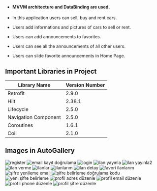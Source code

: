 - #### MVVM architecture and DataBinding are used.

- In this application users can sell, buy and rent cars.
- Users add informations and pictures of cars to sell or rent.
- Users can add announcements to favorites.
- Users can see all the announcements of all other users.
- Users can slide favorite announcements in Home Page.

## Important Libraries in Project

|Library Name    |Version Number            |
|----------------|--------------------------|
|Retrofit |2.9.0|
|Hilt |2.38.1|
|Lifecycle |2.5.0|
|Navigation	Component |2.5.0|
|Coroutines |1.6.1|
|Coil |2.1.0|

## Images in AutoGallery

![register](https://user-images.githubusercontent.com/56438103/222549098-2290b0d0-8944-4c76-aa17-af6b984e7a25.jpeg)
![email kayıt doğrulama](https://user-images.githubusercontent.com/56438103/222561176-e3654754-7618-47f1-8a8f-e1847a416c07.jpeg)
![login](https://user-images.githubusercontent.com/56438103/222549119-9ca56c99-d564-496a-88d8-29d212e349d0.jpeg)
![ilan yayınla](https://user-images.githubusercontent.com/56438103/222560879-33d85a3b-cad4-406c-9e4e-6b048ab293fa.jpeg)
![ilan yayınla2](https://user-images.githubusercontent.com/56438103/222560880-430e92be-ac0e-4603-bd1c-16773a262cc3.jpeg)
![ilan verme](https://user-images.githubusercontent.com/56438103/222560943-b452b9aa-e0b5-460c-b92d-2f03def84765.jpeg)
![ilanlar](https://user-images.githubusercontent.com/56438103/222561034-085d2681-13ef-4998-a6c7-ffd74595d646.jpeg)
![ilanlarım](https://user-images.githubusercontent.com/56438103/222561075-fed38891-438c-4583-9a3c-787af2e14653.jpeg)
![ilan detay](https://user-images.githubusercontent.com/56438103/222561267-4c5c5ea1-2fca-4898-90ff-4aa51a2d3f2e.jpeg)
![favori ilanlarım](https://user-images.githubusercontent.com/56438103/222561327-b2389307-8300-42d0-9bf3-9289de0de5e0.jpeg)
![şifre yenileme email](https://user-images.githubusercontent.com/56438103/222561424-7abe24ed-a834-41eb-9f50-fb77dd24ecf0.jpeg)
![şifre belirleme doğrulama kodu](https://user-images.githubusercontent.com/56438103/222561436-cbe5e16c-ee16-4391-a741-467cc12cffae.jpeg)
![yeni şifre belirleme](https://user-images.githubusercontent.com/56438103/222561462-0b0c4777-abae-4280-bc47-7cd990db6db2.jpeg)
![profil adres düzenle](https://user-images.githubusercontent.com/56438103/222561609-bda9ee26-6235-498a-a42b-415ae6377def.jpeg)
![profil email düzenle](https://user-images.githubusercontent.com/56438103/222561613-650c2dcb-c512-4c3b-8138-8de2917fcac1.jpeg)
![profil phone düzenle](https://user-images.githubusercontent.com/56438103/222561614-83579de9-db2c-4fdc-bb7f-fdb6f7367eed.jpeg)
![profil şifre düzenle](https://user-images.githubusercontent.com/56438103/222561616-ff0032bb-5a3d-4862-9341-4a023a692e61.jpeg)
